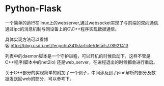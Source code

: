 # Python-Flask
一个简单的运行在linux上的webserver,通过websocket实现了与前端的双向通信.通过ipc的消息机制与同设备上的C\C++程序实现数据通信。

具体实现方法可以看博客:http://blog.csdn.net/fengchu3415/article/details/78921413

列表中的daemon脚本是一个守护进程，可以开机的时候启动下，这样不管是C++程序(脚本中的net2io) 还是web_server，在进程退出的时候都会进行重启。

关于C++部分的实现简单的附加了一个例子，中间涉及到了json解析的部分及数据发送回web的部分，可以参考下。


